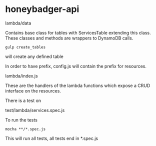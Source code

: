 # honeybadger-api

lambda/data

Contains base class for tables with ServicesTable extending this class. These classes and methods are wrappers to DynamoDB calls.

```
gulp create_tables
```
will create any defined table

In order to have prefix, config.js will contain the prefix for resources.

lambda/index.js

These are the handlers of the lambda functions which expose a CRUD interface
on the resources.

There is a test on

test/lambda/services.spec.js

To run the tests

```
mocha **/*.spec.js
```

This will run all tests, all tests end in *.spec.js
